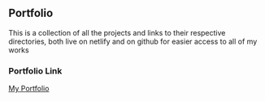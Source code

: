 ## Portfolio

This is a collection of all the projects and links to their respective directories, both live on netlify and on github for easier access to all of my works 

### Portfolio Link

[My Portfolio](https://ashishjha144.netlify.app/)